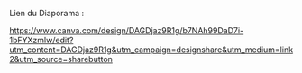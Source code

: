 Lien du Diaporama : 

https://www.canva.com/design/DAGDjaz9R1g/b7NAh99DaD7i-1bFYXzmlw/edit?utm_content=DAGDjaz9R1g&utm_campaign=designshare&utm_medium=link2&utm_source=sharebutton